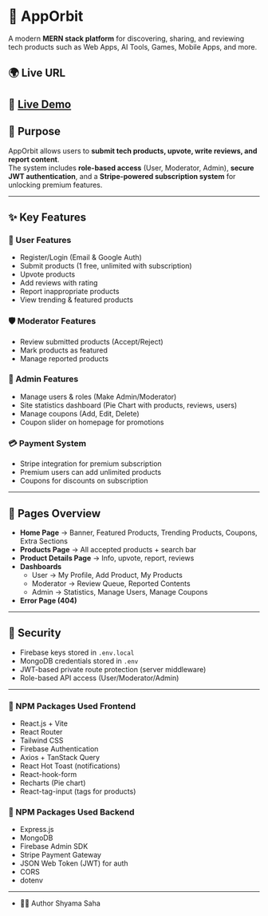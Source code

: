 # 🚀 AppOrbit  

A modern **MERN stack platform** for discovering, sharing, and reviewing tech products such as Web Apps, AI Tools, Games, Mobile Apps, and more.  

## 🌍 Live URL  
🔗 [Live Demo](https://apporbit-fullstack-project.web.app)  
---

## 🎯 Purpose  
AppOrbit allows users to **submit tech products, upvote, write reviews, and report content**.  
The system includes **role-based access** (User, Moderator, Admin), **secure JWT authentication**, and a **Stripe-powered subscription system** for unlocking premium features.  

---

## ✨ Key Features  

### 👥 User Features  
- Register/Login (Email & Google Auth)  
- Submit products (1 free, unlimited with subscription)  
- Upvote products  
- Add reviews with rating  
- Report inappropriate products  
- View trending & featured products  

### 🛡️ Moderator Features  
- Review submitted products (Accept/Reject)  
- Mark products as featured  
- Manage reported products  

### 👑 Admin Features  
- Manage users & roles (Make Admin/Moderator)  
- Site statistics dashboard (Pie Chart with products, reviews, users)  
- Manage coupons (Add, Edit, Delete)  
- Coupon slider on homepage for promotions  

### 💳 Payment System  
- Stripe integration for premium subscription  
- Premium users can add unlimited products  
- Coupons for discounts on subscription  

---

## 📸 Pages Overview  

- **Home Page** → Banner, Featured Products, Trending Products, Coupons, Extra Sections  
- **Products Page** → All accepted products + search bar  
- **Product Details Page** → Info, upvote, report, reviews  
- **Dashboards**  
  - User → My Profile, Add Product, My Products  
  - Moderator → Review Queue, Reported Contents  
  - Admin → Statistics, Manage Users, Manage Coupons  
- **Error Page (404)**  

---

## 🔐 Security  
- Firebase keys stored in `.env.local`  
- MongoDB credentials stored in `.env`  
- JWT-based private route protection (server middleware)  
- Role-based API access (User/Moderator/Admin)  

---

 

### 📂 NPM Packages Used Frontend  
- React.js + Vite  
- React Router  
- Tailwind CSS   
- Firebase Authentication  
- Axios + TanStack Query  
- React Hot Toast (notifications) 
- React-hook-form
- Recharts (Pie chart)  
- React-tag-input (tags for products)  
 

### 📂 NPM Packages Used Backend  
- Express.js  
- MongoDB  
- Firebase Admin SDK  
- Stripe Payment Gateway  
- JSON Web Token (JWT) for auth  
- CORS  
- dotenv 
---


- 👨‍💻 Author
   Shyama Saha
 






